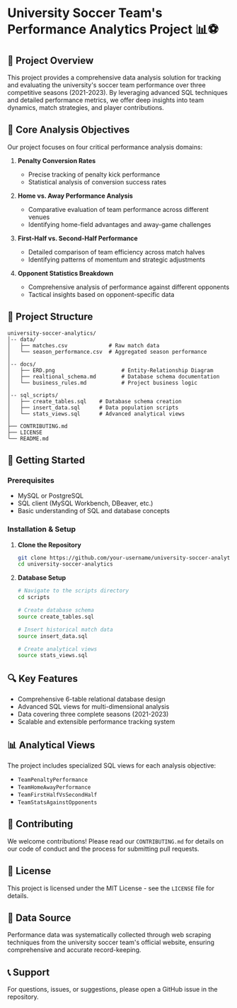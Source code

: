 # University Soccer Team's Performance Analytics Project 📊⚽

## 📌 Project Overview

This project provides a comprehensive data analysis solution for tracking and evaluating the university's soccer team performance over three competitive seasons (2021-2023). By leveraging advanced SQL techniques and detailed performance metrics, we offer deep insights into team dynamics, match strategies, and player contributions.

## 🎯 Core Analysis Objectives

Our project focuses on four critical performance analysis domains:

1. **Penalty Conversion Rates**
   - Precise tracking of penalty kick performance
   - Statistical analysis of conversion success rates

2. **Home vs. Away Performance Analysis**
   - Comparative evaluation of team performance across different venues
   - Identifying home-field advantages and away-game challenges

3. **First-Half vs. Second-Half Performance**
   - Detailed comparison of team efficiency across match halves
   - Identifying patterns of momentum and strategic adjustments

4. **Opponent Statistics Breakdown**
   - Comprehensive analysis of performance against different opponents
   - Tactical insights based on opponent-specific data

## 📂 Project Structure

```
university-soccer-analytics/
│-- data/
│   ├── matches.csv             # Raw match data
│   └── season_performance.csv  # Aggregated season performance
│
│-- docs/
│   ├── ERD.png                     # Entity-Relationship Diagram
│   ├── realtional_schema.md        # Database schema documentation
│   └── business_rules.md           # Project business logic
│
│-- sql_scripts/
│   ├── create_tables.sql    # Database schema creation
│   ├── insert_data.sql      # Data population scripts
│   └── stats_views.sql      # Advanced analytical views
│
├── CONTRIBUTING.md
├── LICENSE
└── README.md
```

## 🚀 Getting Started

### Prerequisites
- MySQL or PostgreSQL
- SQL client (MySQL Workbench, DBeaver, etc.)
- Basic understanding of SQL and database concepts

### Installation & Setup

1. **Clone the Repository**
   ```bash
   git clone https://github.com/your-username/university-soccer-analytics.git
   cd university-soccer-analytics
   ```

2. **Database Setup**
   ```bash
   # Navigate to the scripts directory
   cd scripts

   # Create database schema
   source create_tables.sql

   # Insert historical match data
   source insert_data.sql

   # Create analytical views
   source stats_views.sql
   ```

## 🔍 Key Features

- Comprehensive 6-table relational database design
- Advanced SQL views for multi-dimensional analysis
- Data covering three complete seasons (2021-2023)
- Scalable and extensible performance tracking system

## 📊 Analytical Views

The project includes specialized SQL views for each analysis objective:
- `TeamPenaltyPerformance`
- `TeamHomeAwayPerformance`
- `TeamFirstHalfVsSecondHalf`
- `TeamStatsAgainstOpponents`

## 🤝 Contributing

We welcome contributions! Please read our `CONTRIBUTING.md` for details on our code of conduct and the process for submitting pull requests.

## 📜 License

This project is licensed under the MIT License - see the `LICENSE` file for details.

## 🔗 Data Source

Performance data was systematically collected through web scraping techniques from the university soccer team's official website, ensuring comprehensive and accurate record-keeping.

## 📞 Support

For questions, issues, or suggestions, please open a GitHub issue in the repository.
